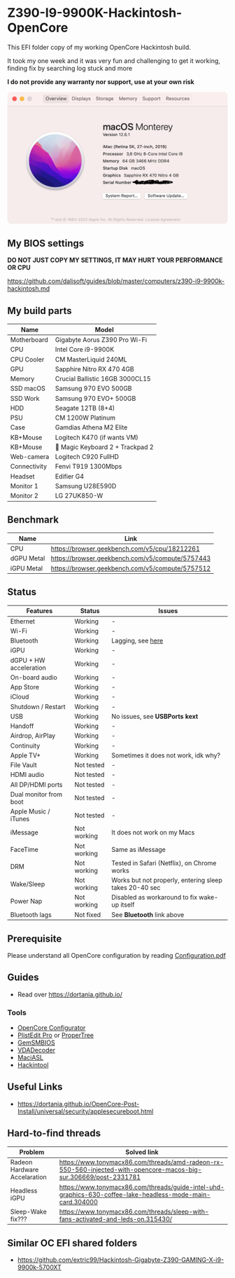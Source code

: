 # Z390-I9-9900K-Hackintosh-OpenCore

This EFI folder copy of my working OpenCore Hackintosh build.

It took my one week and it was very fun and challenging to get it working, finding fix by searching log stuck and more

**I do not provide any warranty nor support, use at your own risk**

![About macOS](./images/about.png)

## My BIOS settings

**DO NOT JUST COPY MY SETTINGS, IT MAY HURT YOUR PERFORMANCE OR CPU**

<https://github.com/dalisoft/guides/blob/master/computers/z390-i9-9900k-hackintosh.md>

## My build parts

| Name         | Model                            |
| ------------ | -------------------------------- |
| Motherboard  | Gigabyte Aorus Z390 Pro Wi-Fi    |
| CPU          | Intel Core i9-9900K              |
| CPU Cooler   | CM MasterLiquid 240ML            |
| GPU          | Sapphire Nitro RX 470 4GB        |
| Memory       | Crucial Ballistic 16GB 3000CL15  |
| SSD macOS    | Samsung 970 EVO 500GB            |
| SSD Work     | Samsung 970 EVO+ 500GB           |
| HDD          | Seagate 12TB (8+4)               |
| PSU          | CM 1200W Platinum                |
| Case         | Gamdias Athena M2 Elite          |
| KB+Mouse     | Logitech K470 (if wants VM)      |
| KB+Mouse     | 🍏 Magic Keyboard 2 + Trackpad 2 |
| Web-camera   | Logitech C920 FullHD             |
| Connectivity | Fenvi T919 1300Mbps              |
| Headset      | Edifier G4                       |
| Monitor 1    | Samsung U28E590D                 |
| Monitor 2    | LG 27UK850-W                     |

## Benchmark

| Name       | Link                                               |
| ---------- | -------------------------------------------------- |
| CPU        | <https://browser.geekbench.com/v5/cpu/18212261>    |
| dGPU Metal | <https://browser.geekbench.com/v5/compute/5757443> |
| iGPU Metal | <https://browser.geekbench.com/v5/compute/5757512> |

## Status

| Features               | Status      | Issues                                                                                                              |
| ---------------------- | ----------- | ------------------------------------------------------------------------------------------------------------------- |
| Ethernet               | Working     | -                                                                                                                   |
| Wi-Fi                  | Working     | -                                                                                                                   |
| Bluetooth              | Working     | Lagging, see [here](https://www.reddit.com/r/hackintosh/comments/yeaa2b/bluetooth_pane_is_lagging_with_entries_os/) |
| iGPU                   | Working     | -                                                                                                                   |
| dGPU + HW acceleration | Working     | -                                                                                                                   |
| On-board audio         | Working     | -                                                                                                                   |
| App Store              | Working     | -                                                                                                                   |
| iCloud                 | Working     | -                                                                                                                   |
| Shutdown / Restart     | Working     | -                                                                                                                   |
| USB                    | Working     | No issues, see **USBPorts kext**                                                                                    |
| Handoff                | Working     | -                                                                                                                   |
| Airdrop, AirPlay       | Working     | -                                                                                                                   |
| Continuity             | Working     | -                                                                                                                   |
| Apple TV+              | Working     | Sometimes it does not work, idk why?                                                                                |
| File Vault             | Not tested  | -                                                                                                                   |
| HDMI audio             | Not tested  | -                                                                                                                   |
| All DP/HDMI ports      | Not tested  | -                                                                                                                   |
| Dual monitor from boot | Not tested  | -                                                                                                                   |
| Apple Music / iTunes   | Not tested  | -                                                                                                                   |
| iMessage               | Not working | It does not work on my Macs                                                                                         |
| FaceTime               | Not working | Same as iMessage                                                                                                    |
| DRM                    | Not working | Tested in Safari (Netflix), on Chrome works                                                                         |
| Wake/Sleep             | Not working | Works but not properly, entering sleep takes 20-40 sec                                                              |
| Power Nap              | Not working | Disabled as workaround to fix wake-up itself                                                                        |
| Bluetooth lags         | Not fixed   | See **Bluetooth** link above                                                                                        |

## Prerequisite

Please understand all OpenCore configuration by reading [Configuration.pdf](https://github.com/acidanthera/OpenCorePkg/blob/0.5.9/Docs/Configuration.pdf)

## Guides

- Read over <https://dortania.github.io/>

### Tools

- [OpenCore Configurator](https://mackie100projects.altervista.org/download-opencore-configurator/)
- [PlistEdit Pro](https://www.fatcatsoftware.com/plisteditpro/) or [ProperTree](https://github.com/corpnewt/ProperTree)
- [GemSMBIOS](https://github.com/corpnewt/GenSMBIOS)
- [VDADecoder](https://github.com/cylonbrain/VDADecoderCheck)
- [MaciASL](https://github.com/acidanthera/MaciASL)
- [Hackintool](https://github.com/headkaze/Hackintool)

## Useful Links

- <https://dortania.github.io/OpenCore-Post-Install/universal/security/applesecureboot.html>

## Hard-to-find threads

| Problem                      | Solved link                                                                                                         |
| ---------------------------- | ------------------------------------------------------------------------------------------------------------------- |
| Radeon Hardware Accelaration | <https://www.tonymacx86.com/threads/amd-radeon-rx-550-560-injected-with-opencore-macos-big-sur.306669/post-2331781> |
| Headless iGPU                | <https://www.tonymacx86.com/threads/guide-intel-uhd-graphics-630-coffee-lake-headless-mode-main-card.304000>        |
| Sleep-Wake fix???            | <https://www.tonymacx86.com/threads/sleep-with-fans-activated-and-leds-on.315430/>                                  |

## Similar OC EFI shared folders

- <https://github.com/extric99/Hackintosh-Gigabyte-Z390-GAMING-X-i9-9900k-5700XT>
